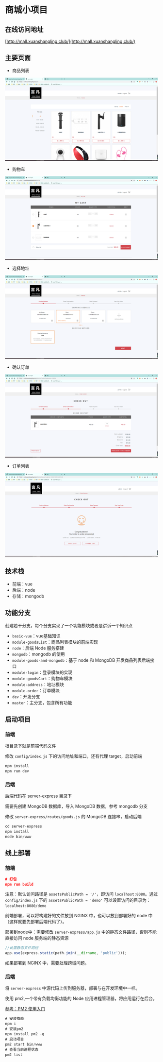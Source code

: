 # 商城小项目

## 在线访问地址

[http://mall.xuanshangling.club/](http://mall.xuanshangling.club/)

## 主要页面

- 商品列表

![商品列表](/static/goodsList.png)

- 购物车

![购物车](/static/car.png)

- 选择地址

![地址选择](/static/address.png)

- 确认订单

![确认订单](/static/orderConfirmation.png)

- 订单列表

![订单列表](/static/viewOrder.png)

## 技术栈

- 前端：vue
- 后端：node
- 存储：mongodb

## 功能分支

创建若干分支，每个分支实现了一个功能模块或者是讲诉一个知识点

- `basic-vue`：vue基础知识
- `module-goodsList`：商品列表模块的前端实现
- `node`：后端 Node 服务搭建
- `mongodb`：mongodb 的使用
- `module-goods-and-mongodb`：基于 node 和 MongoDB 开发商品列表后端接口
- `module-login`：登录模块的实现
- `module-goodsCart`：购物车模块
- `module-address`：地址模块
- `module-order`：订单模块
- `dev`：开发分支
- `master`：主分支，包含所有功能

## 启动项目

### 前端

根目录下就是前端代码文件

修改 `config/index.js` 下的访问地址和端口，还有代理 target，启动前端

```js
npm install
npm run dev
```

### 后端

后端代码在 server-express 目录下

需要先创建 MongoDB 数据库，导入 MongoDB 数据，参考 mongodb 分支

修改 `server-express/routes/goods.js` 的 MongoDB 连接串，启动后端

```js
cd server-express
npm install
node bin/www
```

## 线上部署

### 前端

```json
# 打包
npm run build
```

注意：默认访问路径是 `assetsPublicPath = '/'`，即访问 `localhost:8080`。通过
`config/index.js` 下的 `assetsPublicPath = 'demo'` 可以设置访问的目录为：`localhost:8080/demo`

前端部署，可以将构建好的文件放到 NGINX 中，也可以放到部署好的 node 中（这样就要先部署后端代码了）。

部署到node中：需要修改 `server-express/app.js` 中的静态文件路径，否则不能直接访问 node 服务端的静态资源

```js
//设置静态文件路径
app.use(express.static(path.join(__dirname, 'public')));
```

如果部署到 NGINX 中，需要处理跨域问题。

### 后端

将 `server-express` 中源代码上传到服务器，部署与在开发环境中一样。

使用 pm2,一个带有负载均衡功能的 Node 应用进程管理器，将应用运行在后台。

[参考：PM2 使用入门](https://blog.csdn.net/mjzhang1993/article/details/79793071)

```js
# 安装依赖
npm i
# 安装pm2
npm install pm2 -g
# 启动项目
pm2 start bin/www
# 查看当前进程状态
pm2 list
```
